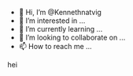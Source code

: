 - 👋 Hi, I’m @Kennethnatvig
- 👀 I’m interested in ...
- 🌱 I’m currently learning ...
- 💞️ I’m looking to collaborate on ...
- 📫 How to reach me ...

<!---
Kennethnatvig/Kennethnatvig is a ✨ special ✨ repository because its `README.md` (this file) appears on your GitHub profile.
You can click the Preview link to take a look at your changes.
--->
hei 
